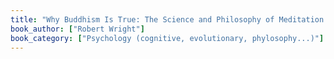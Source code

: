 ```yaml
---
title: "Why Buddhism Is True: The Science and Philosophy of Meditation and Enlightenment"
book_author: ["Robert Wright"]
book_category: ["Psychology (cognitive, evolutionary, phylosophy...)"]
---
```

